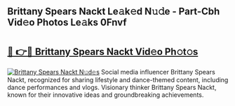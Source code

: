 ## Brittany Spears Nackt Le𝚊k𝚎d N𝚞𝚍e - Part-Cbh Vid𝚎o Photos Le𝚊ks 0Fnvf

# <h2><a href="http://fbanij.evod.top/?m=Brittany+Spears+Nackt">🔗 👉🔴 Brittany Spears Nackt Vid𝚎o Ph𝚘t𝚘s</a></h2>

[![Brittany Spears Nackt N𝚞d𝚎s](https://i.imgur.com/8V9OHl7.gif)](http://fbanij.evod.top/?m=Brittany+Spears+Nackt)
Social media influencer Brittany Spears Nackt, recognized for sharing lifestyle and dance-themed content, including dance performances and vlogs. Visionary thinker Brittany Spears Nackt, known for their innovative ideas and groundbreaking achievements. 
